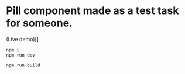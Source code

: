 # Pill component made as a test task for someone.

(Live demo)[]

```
npm i
npm run dev

npm run build
```
